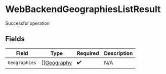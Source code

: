 # WebBackendGeographiesListResult

Successful operation


## Fields

| Field                                           | Type                                            | Required                                        | Description                                     |
| ----------------------------------------------- | ----------------------------------------------- | ----------------------------------------------- | ----------------------------------------------- |
| `Geographies`                                   | [][Geography](../../models/shared/geography.md) | :heavy_check_mark:                              | N/A                                             |